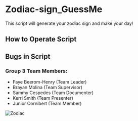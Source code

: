 # Zodiac-sign_GuessMe 
This script will generate your zodiac sign and make your day!
## How to Operate Script

## Bugs in Script


### Group 3 Team Members:
- Faye Beerom-Henry (Team Leader)
- Brayan Molina (Team Supervisor)
- Sammy Cespedes (Team Documenter)
- Kerri Smith (Team Presenter)
- Junior Cornibert (Team Member)


![Zodiac](https://rlv.zcache.com/svc/view?pid=217530535681713012&rvtype=content&max_dim=318)
